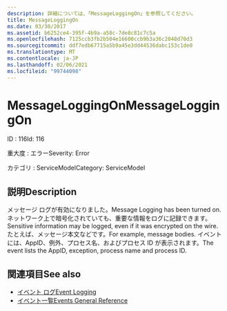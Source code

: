 ```yaml
---
description: 詳細については、「MessageLoggingOn」を参照してください。
title: MessageLoggingOn
ms.date: 03/30/2017
ms.assetid: b6252ce4-395f-4b9a-a58c-7de8c81c7c5a
ms.openlocfilehash: 7125ccb3fb2b504e16600ccb9b3a36c2048d70d3
ms.sourcegitcommit: ddf7edb67715a5b9a45e3dd44536dabc153c1de0
ms.translationtype: MT
ms.contentlocale: ja-JP
ms.lasthandoff: 02/06/2021
ms.locfileid: "99744098"
---
```

# <a name="messageloggingon"></a><span data-ttu-id="3354a-103">MessageLoggingOn</span><span class="sxs-lookup"><span data-stu-id="3354a-103">MessageLoggingOn</span></span>

<span data-ttu-id="3354a-104">ID : 116</span><span class="sxs-lookup"><span data-stu-id="3354a-104">Id: 116</span></span>  
  
 <span data-ttu-id="3354a-105">重大度 : エラー</span><span class="sxs-lookup"><span data-stu-id="3354a-105">Severity: Error</span></span>  
  
 <span data-ttu-id="3354a-106">カテゴリ : ServiceModel</span><span class="sxs-lookup"><span data-stu-id="3354a-106">Category: ServiceModel</span></span>  
  
## <a name="description"></a><span data-ttu-id="3354a-107">説明</span><span class="sxs-lookup"><span data-stu-id="3354a-107">Description</span></span>  

 <span data-ttu-id="3354a-108">メッセージ ログが有効になりました。</span><span class="sxs-lookup"><span data-stu-id="3354a-108">Message Logging has been turned on.</span></span> <span data-ttu-id="3354a-109">ネットワーク上で暗号化されていても、重要な情報をログに記録できます。</span><span class="sxs-lookup"><span data-stu-id="3354a-109">Sensitive information may be logged, even if it was encrypted on the wire.</span></span> <span data-ttu-id="3354a-110">たとえば、メッセージ本文などです。</span><span class="sxs-lookup"><span data-stu-id="3354a-110">For example, message bodies.</span></span> <span data-ttu-id="3354a-111">イベントには、AppID、例外、プロセス名、およびプロセス ID が表示されます。</span><span class="sxs-lookup"><span data-stu-id="3354a-111">The event lists the AppID, exception, process name and process ID.</span></span>  
  
## <a name="see-also"></a><span data-ttu-id="3354a-112">関連項目</span><span class="sxs-lookup"><span data-stu-id="3354a-112">See also</span></span>

- [<span data-ttu-id="3354a-113">イベント ログ</span><span class="sxs-lookup"><span data-stu-id="3354a-113">Event Logging</span></span>](index.md)
- [<span data-ttu-id="3354a-114">イベント一覧</span><span class="sxs-lookup"><span data-stu-id="3354a-114">Events General Reference</span></span>](events-general-reference.md)
